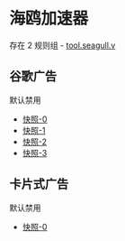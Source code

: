 # 海鸥加速器

存在 2 规则组 - [tool.seagull.v](/src/apps/tool.seagull.v.ts)

## 谷歌广告

默认禁用

- [快照-0](https://i.gkd.li/import/13426255)
- [快照-1](https://i.gkd.li/import/13459399)
- [快照-2](https://i.gkd.li/import/13476799)
- [快照-3](https://i.gkd.li/import/13476579)

## 卡片式广告

默认禁用

- [快照-0](https://i.gkd.li/import/13413556)
